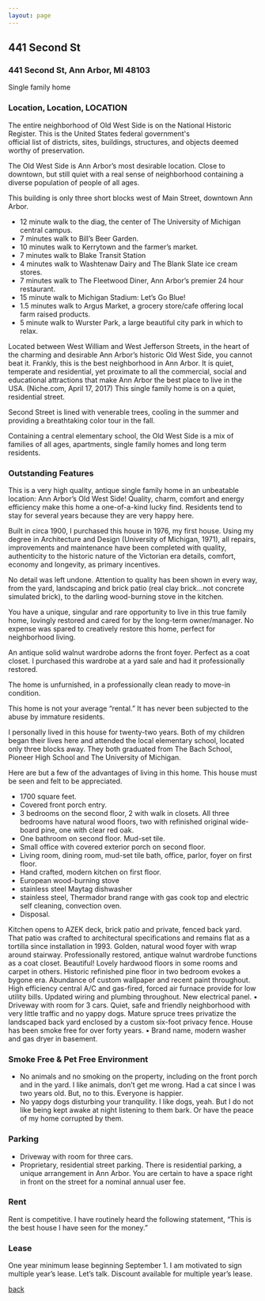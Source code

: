 ```yaml
---
layout: page
---
```


## 441 Second St

### 441 Second St, Ann Arbor, MI  48103
Single family home

### Location, Location,  LOCATION

The entire neighborhood of Old West Side is on the National Historic Register. This is the United States federal government's official list of districts, sites, buildings, structures, and objects deemed worthy of preservation.

The Old West Side is Ann Arbor’s most desirable location.  Close to downtown, but still quiet with a real sense of neighborhood containing a diverse population of people of all ages.  

This building is only three short blocks west of Main Street, downtown Ann Arbor. 

* 12 minute walk to the diag, the center of The University of Michigan central campus. 
* 7 minutes walk to Bill’s Beer Garden.
* 10 minutes walk to Kerrytown and the farmer’s market.
* 7 minutes walk to Blake Transit Station
* 4 minutes walk to Washtenaw Dairy and The Blank Slate ice cream stores.
* 7 minutes walk to The Fleetwood Diner, Ann Arbor’s premier 24 hour restaurant.
* 15 minute walk to Michigan Stadium: Let’s Go Blue!
* 1.5 minutes walk to Argus Market, a grocery store/cafe offering local farm raised products.
* 5 minute walk to Wurster Park, a large beautiful city park in which to relax.

Located between West William and West Jefferson Streets, in the heart of the charming and desirable Ann Arbor’s historic Old West Side, you cannot beat it. Frankly, this is the best neighborhood in Ann Arbor.  It is quiet, temperate and residential, yet proximate to all the commercial, social and educational attractions that make Ann Arbor the best place to live in the USA.  (Niche.com, April 17, 2017) This single family home is on a quiet, residential street.

Second Street is lined with venerable trees, cooling in the summer and providing a breathtaking color tour in the fall.

Containing a central elementary school, the Old West Side is a mix of families of all ages, apartments, single family homes and long term residents.

### Outstanding Features

This is a very high quality, antique single family home in an unbeatable location:  Ann Arbor’s Old West Side!  Quality, charm, comfort and energy efficiency make this home a one-of-a-kind lucky find. Residents tend to stay for several years because they are very happy here.

Built in circa 1900, I purchased this house in 1976, my first house. Using my degree in Architecture and Design (University of Michigan, 1971), all repairs, improvements and maintenance have been completed with quality, authenticity to the historic nature of the Victorian era details, comfort, economy and longevity, as primary incentives. 

No detail was left undone. Attention to quality has been shown in every way, from the yard, landscaping and brick patio (real clay brick…not concrete simulated brick), to the darling wood-burning stove in the kitchen.

You have a unique, singular and rare opportunity to live in this true family home, lovingly restored and cared for by the long-term owner/manager. No expense was spared to creatively restore this home, perfect for neighborhood living.

An antique solid walnut wardrobe adorns the front foyer. Perfect as a coat closet. I purchased this wardrobe at a yard sale and had it professionally restored. 

The home is unfurnished, in a professionally clean ready to move-in condition.

This home is not your average “rental.” It has never been subjected to the abuse by immature residents.

I personally lived in this house for twenty-two years. Both of my children began their lives here and attended the local elementary school, located only three blocks away.  They both graduated from The Bach School, Pioneer High School and The University of Michigan.

Here are but a few of the advantages of living in this home. This house must be seen and felt to be appreciated.

* 1700 square feet.
* Covered front porch entry.
* 3 bedrooms on the second floor, 2 with walk in closets.  All three bedrooms have natural wood floors, two with refinished original wide-board pine, one with clear red oak.
* One bathroom on second floor.  Mud-set tile.
* Small office with covered exterior porch on second floor.
* Living room, dining room, mud-set tile bath, office, parlor, foyer on first floor.
* Hand crafted, modern kitchen on first floor.
* European wood-burning stove
* stainless steel Maytag dishwasher
* stainless steel, Thermador brand range with gas cook top and electric self cleaning, convection oven.
* Disposal.

Kitchen opens to AZEK deck, brick patio and private, fenced back yard.  That patio was crafted to architectural specifications and remains flat as a tortilla since installation in 1993.
Golden, natural wood foyer with wrap around stairway. Professionally restored, antique walnut wardrobe functions as a coat closet. Beautiful!
Lovely hardwood floors in some rooms and carpet in others. Historic refinished pine floor in two bedroom evokes a bygone era. Abundance of custom wallpaper and recent paint throughout.
High efficiency central A/C and gas-fired, forced air furnace provide for low utility bills.
Updated wiring and plumbing throughout.  New electrical panel.
• Driveway with room for 3 cars. 
Quiet, safe and friendly neighborhood with very little traffic and no yappy dogs.
Mature spruce trees privatize the landscaped back yard enclosed by a custom six-foot privacy fence.
House has been smoke free for over forty years.
• Brand name, modern washer and gas dryer in basement.


### Smoke Free & Pet Free Environment
* No animals and no smoking on the property, including on the front porch and in the yard.  I like animals, don’t get me wrong.  Had a cat since I was two years old.  But, no to this.  Everyone is happier.
* No yappy dogs disturbing your tranquility.  I like dogs, yeah.  But I do not like being kept awake at night listening to them bark.  Or have the peace of my home corrupted by them.

### Parking
* Driveway with room for three cars.
* Proprietary, residential street parking. There is residential parking, a unique arrangement in Ann Arbor. You are certain to have a space right in front on the street for a nominal annual user fee.

### Rent
Rent is competitive.   I have routinely heard the following statement, “This is the best house I have seen for the money.”

### Lease
One year minimum lease beginning September 1.  I am motivated to sign multiple year’s lease. Let’s talk.  Discount available for multiple year’s lease.


[back](/)
